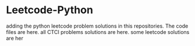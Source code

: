 # Leetcode-Python
adding the python leetcode problem solutions in this repositories. 
The code files are here.
all CTCI problems solutions are here.
some leetcode solutions are her






































































































































































































































































































































































































































































































































































































































































